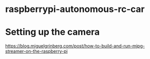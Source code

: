# raspberrypi-autonomous-rc-car

# Setting up the camera 
https://blog.miguelgrinberg.com/post/how-to-build-and-run-mjpg-streamer-on-the-raspberry-pi

